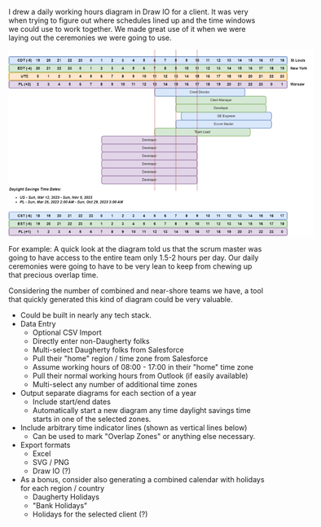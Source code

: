 I drew a daily working hours diagram in Draw IO for a client.
It was very when trying to figure out where schedules lined up and the time windows we 
could use to work together. We made great use of it when we were laying out the ceremonies 
we were going to use.

<div style="width:600px">

![Working_Hours_no_names.drawio.png](docs/Working_Hours_no_names.drawio.png)
</div>


For example: A quick look at the diagram told us that the scrum master was going to have
access to the entire team only 1.5-2 hours per day. Our daily ceremonies were going to
have to be very lean to keep from chewing up that precious overlap time.

Considering the number of combined and near-shore teams we have, a tool that quickly 
generated this kind of diagram could be very valuable.

* Could be built in nearly any tech stack.
* Data Entry
  * Optional CSV Import
  * Directly enter non-Daugherty folks
  * Multi-select Daugherty folks from Salesforce
  * Pull their "home" region / time zone from Salesforce
  * Assume working hours of 08:00 - 17:00 in their "home" time zone
  * Pull their normal working hours from Outlook (if easily available)
  * Multi-select any number of additional time zones
* Output separate diagrams for each section of a year
  * Include start/end dates
  * Automatically start a new diagram any time daylight savings time starts in one of the selected zones.
* Include arbitrary time indicator lines (shown as vertical lines below)
  * Can be used to mark "Overlap Zones" or anything else necessary.
* Export formats
  * Excel
  * SVG / PNG
  * Draw IO (?)
* As a bonus, consider also generating a combined calendar with holidays for each region / country
  * Daugherty Holidays
  * "Bank Holidays"
  * Holidays for the selected client (?)